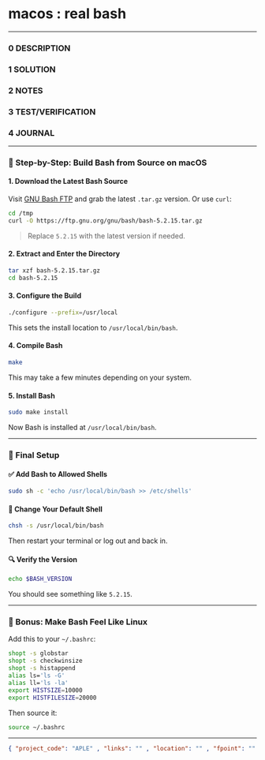 # macos : real bash

--------------------------------

### 0 DESCRIPTION

### 1 SOLUTION

### 2 NOTES

### 3 TEST/VERIFICATION

### 4 JOURNAL

---

### 🧱 Step-by-Step: Build Bash from Source on macOS

#### 1. **Download the Latest Bash Source**

Visit [GNU Bash FTP](https://ftp.gnu.org/gnu/bash/) and grab the latest `.tar.gz` version. Or use `curl`:

```bash
cd /tmp
curl -O https://ftp.gnu.org/gnu/bash/bash-5.2.15.tar.gz
```

> Replace `5.2.15` with the latest version if needed.

#### 2. **Extract and Enter the Directory**

```bash
tar xzf bash-5.2.15.tar.gz
cd bash-5.2.15
```

#### 3. **Configure the Build**

```bash
./configure --prefix=/usr/local
```

This sets the install location to `/usr/local/bin/bash`.

#### 4. **Compile Bash**

```bash
make
```

This may take a few minutes depending on your system.

#### 5. **Install Bash**

```bash
sudo make install
```

Now Bash is installed at `/usr/local/bin/bash`.

---

### 🧼 Final Setup

#### ✅ Add Bash to Allowed Shells

```bash
sudo sh -c 'echo /usr/local/bin/bash >> /etc/shells'
```

#### 🔄 Change Your Default Shell

```bash
chsh -s /usr/local/bin/bash
```

Then restart your terminal or log out and back in.

#### 🔍 Verify the Version

```bash
echo $BASH_VERSION
```

You should see something like `5.2.15`.

---

### 🧠 Bonus: Make Bash Feel Like Linux

Add this to your `~/.bashrc`:

```bash
shopt -s globstar
shopt -s checkwinsize
shopt -s histappend
alias ls='ls -G'
alias ll='ls -la'
export HISTSIZE=10000
export HISTFILESIZE=20000
```

Then source it:

```bash
source ~/.bashrc
```

--------------------------------

```json
{ "project_code": "APLE" , "links": "" , "location": "" , "fpoint": "" }
```
